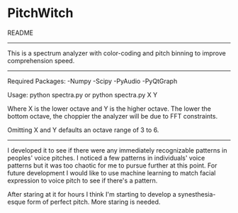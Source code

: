# PitchWitch

README

---

This is a spectrum analyzer with color-coding and pitch binning to improve comprehension speed.

---

Required Packages: 
	-Numpy
	-Scipy
	-PyAudio
	-PyQtGraph

Usage: 
	python spectra.py 
		or
	python spectra.py X Y
	
Where X is the lower octave and Y is the higher octave. The lower the bottom octave, the choppier the analyzer will be due to FFT constraints. 

Omitting X and Y defaults an octave range of 3 to 6.


---

I developed it to see if there were any immediately recognizable patterns in peoples' voice pitches. I noticed a few patterns in individuals' voice patterns but it was too chaotic for me to pursue further at this point. 
For future development I would like to use machine learning to match facial expression to voice pitch to see if there's a pattern.

After staring at it for hours I think I'm starting to develop a synesthesia-esque form of perfect pitch. More staring is needed. 


